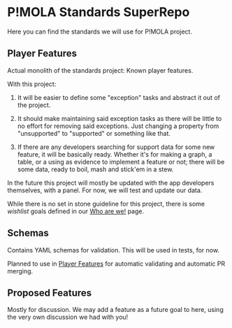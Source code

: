 # P!MOLA Standards SuperRepo

Here you can find the standards we will use for P!MOLA project.

## Player Features

Actual monolith of the standards project: Known player features.

With this project:

1) It will be easier to define some "exception" tasks and abstract it out of the project.

2) It should make maintaining said exception tasks as there will be little to no effort for removing said exceptions. Just changing a property from "unsupported" to "supported" or something like that.

3) If there are any developers searching for support data for some new feature, it will be basically ready. Whether it's for making a graph, a table, or a using as evidence to implement a feature or not; there will be some data, ready to boil, mash and stick'em in a stew.

In the future this project will mostly be updated with the app developers themselves, with a panel. For now, we will test and update our data.

While there is no set in stone guideline for this project, there is some _wishlist_ goals defined in our [Who are we!](https://github.com/p-mola/.github/README.md) page.

## Schemas

Contains YAML schemas for validation. This will be used in tests, for now.

Planned to use in [Player Features](#player-features) for automatic validating and automatic PR merging.

## Proposed Features

Mostly for discussion. We may add a feature as a future goal to here, using the very own discussion we had with you!
